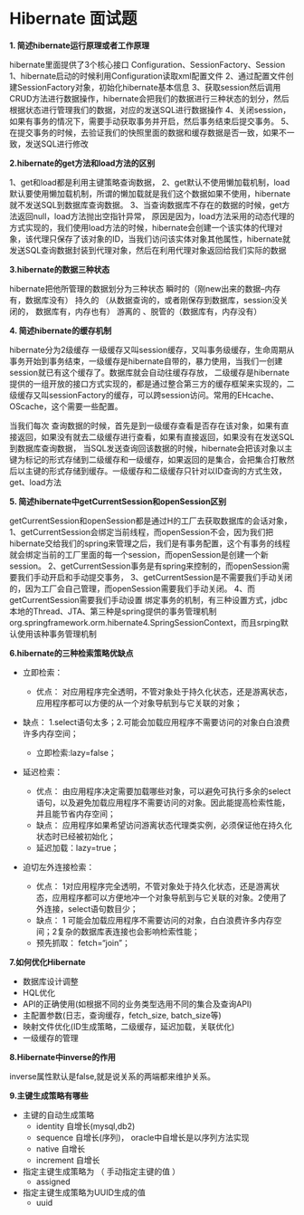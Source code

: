# Hibernate 面试题

**1. 简述hibernate运行原理或者工作原理**

hibernate里面提供了3个核心接口 
Configuration、SessionFactory、Session 
1、hibernate启动的时候利用Configuration读取xml配置文件 
2、通过配置文件创建SessionFactory对象，初始化hibernate基本信息 
3、获取session然后调用CRUD方法进行数据操作，hibernate会把我们的数据进行三种状态的划分，然后根据状态进行管理我们的数据，对应的发送SQL进行数据操作 
4、关闭session，如果有事务的情况下，需要手动获取事务并开启，然后事务结束后提交事务。 
5、在提交事务的时候，去验证我们的快照里面的数据和缓存数据是否一致，如果不一致，发送SQL进行修改

**2.hibernate的get方法和load方法的区别**

1、get和load都是利用主键策略查询数据， 
2、get默认不使用懒加载机制，load默认要使用懒加载机制，所谓的懒加载就是我们这个数据如果不使用，hibernate就不发送SQL到数据库查询数据。 
3、当查询数据库不存在的数据的时候，get方法返回null，load方法抛出空指针异常， 
原因是因为，load方法采用的动态代理的方式实现的，我们使用load方法的时候，hibernate会创建一个该实体的代理对象，该代理只保存了该对象的ID，当我们访问该实体对象其他属性，hibernate就发送SQL查询数据封装到代理对象，然后在利用代理对象返回给我们实际的数据

**3.hibernate的数据三种状态**

hibernate把他所管理的数据划分为三种状态 
瞬时的（刚new出来的数据–内存有，数据库没有） 
持久的 （从数据查询的，或者刚保存到数据库，session没关闭的， 数据库有，内存也有） 
游离的 、脱管的（数据库有，内存没有） 

**4. 简述hibernate的缓存机制**

hibernate分为2级缓存 
一级缓存又叫session缓存，又叫事务级缓存，生命周期从事务开始到事务结束，一级缓存是hibernate自带的，暴力使用，当我们一创建session就已有这个缓存了。数据库就会自动往缓存存放， 
二级缓存是hibernate提供的一组开放的接口方式实现的，都是通过整合第三方的缓存框架来实现的，二级缓存又叫sessionFactory的缓存，可以跨session访问。常用的EHcache、OScache，这个需要一些配置。

当我们每次 查询数据的时候，首先是到一级缓存查看是否存在该对象，如果有直接返回，如果没有就去二级缓存进行查看，如果有直接返回，如果没有在发送SQL到数据库查询数据， 
当SQL发送查询回该数据的时候，hibernate会把该对象以主键为标记的形式存储到二级缓存和一级缓存，如果返回的是集合，会把集合打散然后以主键的形式存储到缓存。一级缓存和二级缓存只针对以ID查询的方式生效，get、load方法

**5. 简述hibernate中getCurrentSession和openSession区别**

getCurrentSession和openSession都是通过H的工厂去获取数据库的会话对象， 
1、getCurrentSession会绑定当前线程，而openSession不会，因为我们把hibernate交给我们的spring来管理之后，我们是有事务配置，这个有事务的线程就会绑定当前的工厂里面的每一个session，而openSession是创建一个新session。 
2、getCurrentSession事务是有spring来控制的，而openSession需要我们手动开启和手动提交事务， 
3、getCurrentSession是不需要我们手动关闭的，因为工厂会自己管理，而openSession需要我们手动关闭。 
4、而getCurrentSession需要我们手动设置 绑定事务的机制，有三种设置方式，jdbc本地的Thread、JTA、第三种是spring提供的事务管理机制org.springframework.orm.hibernate4.SpringSessionContext，而且srping默认使用该种事务管理机制

**6.hibernate的三种检索策略优缺点**

- 立即检索：

  - 优点： 对应用程序完全透明，不管对象处于持久化状态，还是游离状态，应用程序都可以方便的从一个对象导航到与它关联的对象；
- 缺点： 1.select语句太多；2.可能会加载应用程序不需要访问的对象白白浪费许多内存空间；
  - 立即检索:lazy=false；


- 延迟检索：
  - 优点： 由应用程序决定需要加载哪些对象，可以避免可执行多余的select语句，以及避免加载应用程序不需要访问的对象。因此能提高检索性能，并且能节省内存空间；
  - 缺点： 应用程序如果希望访问游离状态代理类实例，必须保证他在持久化状态时已经被初始化；
  - 延迟加载：lazy=true；

- 迫切左外连接检索：
  - 优点： 1对应用程序完全透明，不管对象处于持久化状态，还是游离状态，应用程序都可以方便地冲一个对象导航到与它关联的对象。2使用了外连接，select语句数目少；
  - 缺点： 1 可能会加载应用程序不需要访问的对象，白白浪费许多内存空间；2复杂的数据库表连接也会影响检索性能；
  - 预先抓取： fetch=“join”；

**7.如何优化Hibernate**

- 数据库设计调整
- HQL优化
- API的正确使用(如根据不同的业务类型选用不同的集合及查询API)
- 主配置参数(日志，查询缓存，fetch_size, batch_size等)
- 映射文件优化(ID生成策略，二级缓存，延迟加载，关联优化)
- 一级缓存的管理

**8.Hibernate中inverse的作用**

inverse属性默认是false,就是说关系的两端都来维护关系。

**9.主键生成策略有哪些**

- 主键的自动生成策略
  - identity 自增长(mysql,db2)
  - sequence 自增长(序列)， oracle中自增长是以序列方法实现
  - native 自增长
  - increment 自增长
- 指定主键生成策略为 （  手动指定主键的值  ）
  - assigned
- 指定主键生成策略为UUID生成的值
  - uuid







